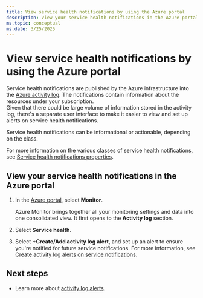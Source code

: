 ```yaml
---
title: View service health notifications by using the Azure portal
description: View your service health notifications in the Azure portal. Service health notifications are published by the Azure infrastructure into the Azure activity log.
ms.topic: conceptual
ms.date: 3/25/2025
---
```


# View service health notifications by using the Azure portal

Service health notifications are published by the Azure infrastructure into the [Azure activity log](../azure-monitor/essentials/platform-logs-overview.md). The notifications contain information about the resources under your subscription.<br> 
Given that there could be large volume of information stored in the activity log, there's a separate user interface to make it easier to view and set up alerts on service health notifications.

Service health notifications can be informational or actionable, depending on the class.

For more information on the various classes of service health notifications, see [Service health notifications properties](service-health-notifications-properties.md).

## View your service health notifications in the Azure portal

1. In the [Azure portal](https://portal.azure.com), select **Monitor**.

    Azure Monitor brings together all your monitoring settings and data into one consolidated view. It first opens to the **Activity log** section.

1. Select **Service health**.

1. Select **+Create/Add activity log alert**, and set up an alert to ensure you're notified for future service notifications. For more information, see [Create activity log alerts on service notifications](./alerts-activity-log-service-notifications-portal.md).

## Next steps

* Learn more about [activity log alerts](/azure/azure-monitor/alerts/alerts-types).
